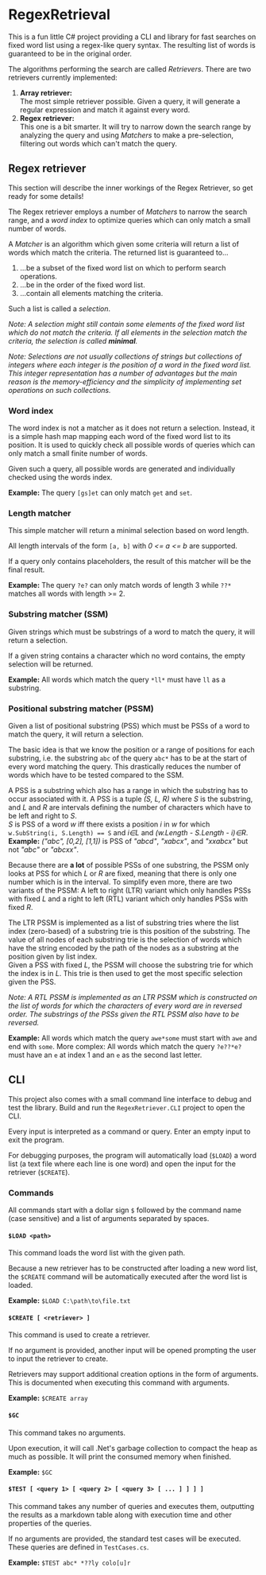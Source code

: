 # RegexRetrieval

This is a fun little C# project providing a CLI and library for fast searches on fixed word list using a regex-like query syntax. The resulting list of words is guaranteed to be in the original order.

The algorithms performing the search are called _Retrievers_. There are two retrievers currently implemented:

1. __Array retriever:__ <br>
    The most simple retriever possible. Given a query, it will generate a regular expression and match it against every word.
2. __Regex retriever:__ <br>
    This one is a bit smarter. It will try to narrow down the search range by analyzing the query and using _Matchers_ to make a pre-selection, filtering out words which can't match the query.


## Regex retriever

This section will describe the inner workings of the Regex Retriever, so get ready for some details!

The Regex retriever employs a number of _Matchers_ to narrow the search range, and a _word index_ to optimize queries which can only match a small number of words.

A _Matcher_ is an algorithm which given some criteria will return a list of words which match the criteria. The returned list is guaranteed to...

1. ...be a subset of the fixed word list on which to perform search operations.
2. ...be in the order of the fixed word list.
3. ...contain all elements matching the criteria.

Such a list is called a _selection_.

_Note: A selection might still contain some elements of the fixed word list which do not match the criteria. If all elements in the selection match the criteria, the selection is called **minimal**._

_Note: Selections are not usually collections of strings but collections of integers where each integer is the position of a word in the fixed word list. This integer representation has a number of advantages but the main reason is the memory-efficiency and the simplicity of implementing set operations on such collections._


### Word index

The word index is not a matcher as it does not return a selection. Instead, it is a simple hash map mapping each word of the fixed word list to its position. It is used to quickly check all possible words of queries which can only match a small finite number of words.

Given such a query, all possible words are generated and individually checked using the words index.

__Example:__ The query `[gs]et` can only match `get` and `set`.


### Length matcher

This simple matcher will return a minimal selection based on word length.

All length intervals of the form `[a, b]` with _0 &lt;= a &lt;= b_ are supported.

If a query only contains placeholders, the result of this matcher will be the final result.

__Example:__ The query `?e?` can only match words of length 3 while `??*` matches all words with length >= 2.


### Substring matcher (SSM)

Given strings which must be substrings of a word to match the query, it will return a selection.

If a given string contains a character which no word contains, the empty selection will be returned.

__Example:__ All words which match the query `*ll*` must have `ll` as a substring.


### Positional substring matcher (PSSM)

Given a list of positional substring (PSS) which must be PSSs of a word to match the query, it will return a selection.

The basic idea is that we know the position or a range of positions for each substring, i.e. the substring `abc` of the query `abc*` has to be at the start of every word matching the query. This drastically reduces the number of words which have to be tested compared to the SSM.

A PSS is a substring which also has a range in which the substring has to occur associated with it. A PSS is a tuple _(S, L, R)_ where _S_ is the substring, and _L_ and _R_ are intervals defining the number of characters which have to be left and right to _S_. <br>
_S_ is PSS of a word _w_ iff there exists a position _i_ in _w_ for which `w.SubString(i, S.Length) == S` and _i∈L_ and _(w.Length - S.Length - i)∈R_. <br>
__Example:__ _("abc", \[0,2\], \[1,1\])_ is PSS of _"abcd"_, _"xabcx"_, and _"xxabcx"_ but not _"abc"_ or _"abcxx"_.

Because there are __a lot__ of possible PSSs of one substring, the PSSM only looks at PSS for which _L_ or _R_ are fixed, meaning that there is only one number which is in the interval. To simplify even more, there are two variants of the PSSM: A left to right (LTR) variant which only handles PSSs with fixed _L_ and a right to left (RTL) variant which only handles PSSs with fixed _R_.

The LTR PSSM is implemented as a list of substring tries where the list index (zero-based) of a substring trie is this position of the substring. The value of all nodes of each substring trie is the selection of words which have the string encoded by the path of the nodes as a substring at the position given by list index.<br>
Given a PSS with fixed _L_, the PSSM will choose the substring trie for which the index is in _L_. This trie is then used to get the most specific selection given the PSS.

_Note: A RTL PSSM is implemented as an LTR PSSM which is constructed on the list of words for which the characters of every word are in reversed order. The substrings of the PSSs given the RTL PSSM also have to be reversed._

__Example:__ All words which match the query `awe*some` must start with `awe` and end with `some`. More complex: All words which match the query `?e??*e?` must have an `e` at index 1 and an `e` as the second last letter.


## CLI

This project also comes with a small command line interface to debug and test the library. Build and run the `RegexRetriever.CLI` project to open the CLI.

Every input is interpreted as a command or query. Enter an empty input to exit the program.

For debugging purposes, the program will automatically load (`$LOAD`) a word list (a text file where each line is one word) and open the input for the retriever (`$CREATE`).


### Commands

All commands start with a dollar sign `$` followed by the command name (case sensitive) and a list of arguments separated by spaces.

#### `$LOAD <path>`

This command loads the word list with the given path.

Because a new retriever has to be constructed after loading a new word list, the `$CREATE` command will be automatically executed after the word list is loaded.

__Example:__ `$LOAD C:\path\to\file.txt`

#### `$CREATE [ <retriever> ]`

This command is used to create a retriever.

If no argument is provided, another input will be opened prompting the user to input the retriever to create.

Retrievers may support additional creation options in the form of arguments. This is documented when executing this command with arguments.

__Example:__ `$CREATE array`

#### `$GC`

This command takes no arguments.

Upon execution, it will call .Net's garbage collection to compact the heap as much as possible. It will print the consumed memory when finished.

__Example:__ `$GC`

#### `$TEST [ <query 1> [ <query 2> [ <query 3> [ ... ] ] ] ]`

This command takes any number of queries and executes them, outputting the results as a markdown table along with execution time and other properties of the queries.

If no arguments are provided, the standard test cases will be executed. These queries are defined in `TestCases.cs`.

__Example:__ `$TEST abc* *??ly colo[u]r`

